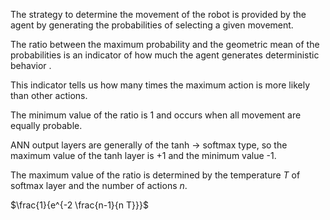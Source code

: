 The strategy to determine the movement of the robot is provided by the agent by generating the probabilities of selecting a given movement.

The ratio between the maximum probability and the geometric mean of the probabilities is an indicator of how much the agent generates deterministic behavior .

This indicator tells us how many times the maximum action is more likely than other actions.

The minimum value of the ratio is 1 and occurs when all movement are equally probable.

ANN output layers are generally of the tanh -> softmax type, so the maximum value of the tanh layer is +1 and the minimum value -1.

The maximum value of the ratio is determined by the temperature $T$ of softmax layer and the number of actions $n$.

$\frac{1}{e^{-2 \frac{n-1}{n T}}}$

